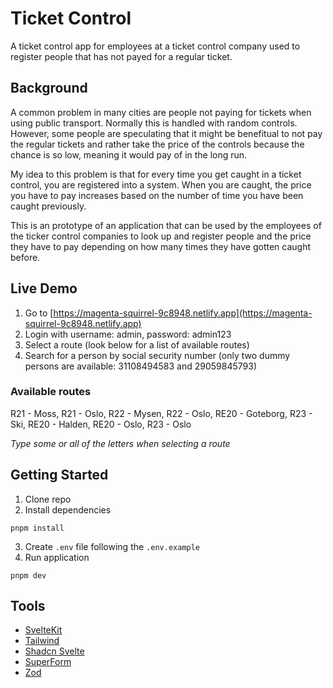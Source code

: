 # Ticket Control

A ticket control app for employees at a ticket control company used to register people that has not payed for a regular ticket.

## Background

A common problem in many cities are people not paying for tickets when using public transport. Normally this is handled with random controls. However, some people are speculating that it might be benefitual to not pay the regular tickets and rather take the price of the controls because the chance is so low, meaning it would pay of in the long run.

My idea to this problem is that for every time you get caught in a ticket control, you are registered into a system. When you are caught, the price you have to pay increases based on the number of time you have been caught previously.

This is an prototype of an application that can be used by the employees of the ticker control companies to look up and register people and the price they have to pay depending on how many times they have gotten caught before.

## Live Demo

1. Go to [https://magenta-squirrel-9c8948.netlify.app](https://magenta-squirrel-9c8948.netlify.app)
2. Login with username: admin, password: admin123
3. Select a route (look below for a list of available routes)
4. Search for a person by social security number (only two dummy persons are available: 31108494583 and 29059845793)

### Available routes

R21 - Moss, R21 - Oslo, R22 - Mysen, R22 - Oslo, RE20 - Goteborg, R23 - Ski, RE20 - Halden, RE20 - Oslo, R23 - Oslo

_Type some or all of the letters when selecting a route_

## Getting Started

1. Clone repo
2. Install dependencies
```
pnpm install
```
3. Create `.env` file following the `.env.example`
4. Run application
```
pnpm dev
```

## Tools

- [SvelteKit](https://kit.svelte.dev/)
- [Tailwind](https://tailwindcss.com/)
- [Shadcn Svelte](https://www.shadcn-svelte.com/docs/installation#configure-componentsjson)
- [SuperForm](https://superforms.rocks/)
- [Zod](https://zod.dev/)